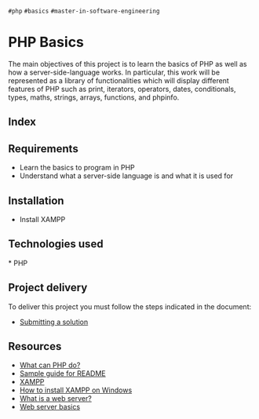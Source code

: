 `#php` `#basics` `#master-in-software-engineering`

# PHP Basics <!-- omit in toc -->

The main objectives of this project is to learn the basics of PHP as well as how a server-side-language works. In particular, this work will be represented as a library of functionalities which will display different features of PHP such as print, iterators, operators, dates, conditionals, types, maths, strings, arrays, functions, and phpinfo.

## Index <!-- omit in toc -->

## Requirements

- Learn the basics to program in PHP
- Understand what a server-side language is and what it is used for

## Installation

- Install XAMPP

## Technologies used

\* PHP

## Project delivery

To deliver this project you must follow the steps indicated in the document:

- [Submitting a solution](https://www.notion.so/Submitting-a-solution-524dab1a71dd4b96903f26385e24cdb6)

## Resources

- [What can PHP do?](https://www.php.net/manual/es/intro-whatcando.php)
- [Sample guide for README](https://gist.github.com/Villanuevand/6386899f70346d4580c723232524d35a)
- [XAMPP](https://www.apachefriends.org/es/index.html)
- [How to install XAMPP on Windows](https://www.youtube.com/watch?v=h6DEDm7C37A)
- [What is a web server?](https://www.youtube.com/watch?v=Yt1nesKi5Ec)
- [Web server basics](https://www.youtube.com/watch?v=3VqfpVKvlxQ)
